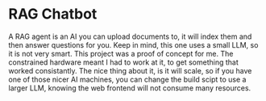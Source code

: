 # RAG Chatbot

A RAG agent is an AI you can upload documents to, it will index them and then answer questions for you. Keep in mind, this one uses a small LLM, so it is not very smart. This project was a proof of concept for me. The constrained hardware meant I had to work at it, to get something that worked consistantly. The nice thing about it, is it will scale, so if you have one of those nicer AI machines, you can change the build scipt to use a larger LLM, knowing the web frontend will not consume many resources.